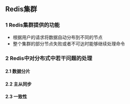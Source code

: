 ## Redis集群

### 1 Redis集群提供的功能

* 根据用户的请求将数据自动分布到不同的节点
* 整个集群的部分节点失败或者不可达时能够继续处理命令

### 2 Redis中对分布式中若干问题的处理

#### 2.1 数据分片

#### 2.2 主从同步

#### 2.3 一致性

